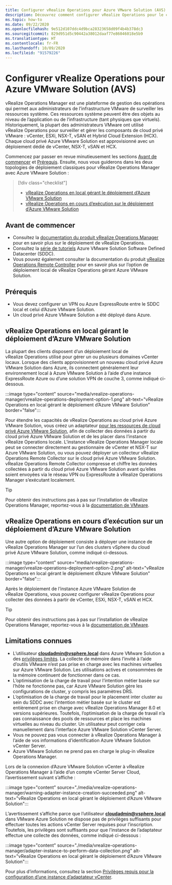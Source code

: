 ```yaml
---
title: Configurer vRealize Operations pour Azure VMware Solution (AVS)
description: Découvrez comment configurer vRealize Operations pour le cloud privé de votre solution VMware Azure.
ms.topic: how-to
ms.date: 09/22/2020
ms.openlocfilehash: 9e512d107ddc4d9bca28323658d09f4b4b378dc3
ms.sourcegitcommit: 829d951d5c90442a38012daaf77e86046018e5b9
ms.translationtype: HT
ms.contentlocale: fr-FR
ms.lasthandoff: 10/09/2020
ms.locfileid: "91579226"
---
```

# <a name="set-up-vrealize-operations-for-azure-vmware-solution"></a>Configurer vRealize Operations pour Azure VMware Solution (AVS)


vRealize Operations Manager est une plateforme de gestion des opérations qui permet aux administrateurs de l’infrastructure VMware de surveiller les ressources système. Ces ressources système peuvent être des objets au niveau de l’application ou de l’infrastructure (tant physiques que virtuels). Historiquement, la plupart des administrateurs VMware ont utilisé vRealize Operations pour surveiller et gérer les composants de cloud privé VMware : vCenter, ESXi, NSX-T, vSAN et Hybrid Cloud Extension (HCX). Chaque cloud privé Azure VMware Solution est approvisionné avec un déploiement dédié de vCenter, NSX-T, vSAN et HCX. 

Commencez par passer en revue minutieusement les sections [Avant de commencer](#before-you-begin) et [Prérequis](#prerequisites). Ensuite, nous vous guiderons dans les deux topologies de déploiement classiques pour vRealize Operations Manager avec Azure VMware Solution :

> [!div class="checklist"]
> * [vRealize Operations en local gérant le déploiement d’Azure VMware Solution](#on-premises-vrealize-operations-managing-azure-vmware-solution-deployment)
> * [vRealize Operations en cours d’exécution sur le déploiement d’Azure VMware Solution](#vrealize-operations-running-on-azure-vmware-solution-deployment)

## <a name="before-you-begin"></a>Avant de commencer
* Consultez la [documentation du produit vRealize Operations Manager](https://docs.vmware.com/en/vRealize-Operations-Manager/8.1/com.vmware.vcom.vapp.doc/GUID-7FFC61A0-7562-465C-A0DC-46D092533984.html) pour en savoir plus sur le déploiement de vRealize Operations. 
* Consultez la [série de tutoriels](tutorial-network-checklist.md) Azure VMware Solution Software Defined Datacenter (SDDC).
* Vous pouvez également consulter la documentation du produit [vRealize Operations Remote Controller](https://docs.vmware.com/en/vRealize-Operations-Manager/8.1/com.vmware.vcom.vapp.doc/GUID-263F9219-E801-4383-8A59-E84F3D01ED6B.html) pour en savoir plus sur l’option de déploiement local de vRealize Operations gérant Azure VMware Solution. 



## <a name="prerequisites"></a>Prérequis
* Vous devez configurer un VPN ou Azure ExpressRoute entre le SDDC local et celui d’Azure VMware Solution.
* Un cloud privé Azure VMware Solution a été déployé dans Azure.



## <a name="on-premises-vrealize-operations-managing-azure-vmware-solution-deployment"></a>vRealize Operations en local gérant le déploiement d’Azure VMware Solution
La plupart des clients disposent d’un déploiement local de vRealize Operations utilisé pour gérer un ou plusieurs domaines vCenter locaux. Lorsque des clients approvisionnent un nouveau cloud privé Azure VMware Solution dans Azure, ils connectent généralement leur environnement local à Azure VMware Solution à l’aide d’une instance ExpressRoute Azure ou d’une solution VPN de couche 3, comme indiqué ci-dessous.   

:::image type="content" source="media/vrealize-operations-manager/vrealize-operations-deployment-option-1.png" alt-text="vRealize Operations en local gérant le déploiement d’Azure VMware Solution"  border="false":::

Pour étendre les capacités de vRealize Operations au cloud privé Azure VMware Solution, vous créez un adaptateur [pour les ressources de cloud privé Azure VMware Solution](https://docs.vmware.com/en/vRealize-Operations-Manager/8.1/com.vmware.vcom.config.doc/GUID-640AD750-301E-4D36-8293-1BFEB67E2600.html), afin de collecter des données à partir du cloud privé Azure VMware Solution et de les placer dans l’instance vRealize Operations locale. L’instance vRealize Operations Manager locale peut se connecter directement au gestionnaire de vCenter et NSX-T sur Azure VMware Solution, ou vous pouvez déployer un collecteur vRealize Operations Remote Collector sur le cloud privé Azure VMware Solution. vRealize Operations Remote Collector compresse et chiffre les données collectées à partir du cloud privé Azure VMware Solution avant qu’elles soient envoyées via le réseau VPN ou ExpressRoute à vRealize Operations Manager s’exécutant localement. 

> [!TIP]
> Pour obtenir des instructions pas à pas sur l’installation de vRealize Operations Manager, reportez-vous à la [documentation de VMware](https://docs.vmware.com/en/vRealize-Operations-Manager/8.1/com.vmware.vcom.vapp.doc/GUID-7FFC61A0-7562-465C-A0DC-46D092533984.html). 



## <a name="vrealize-operations-running-on-azure-vmware-solution-deployment"></a>vRealize Operations en cours d’exécution sur un déploiement d’Azure VMware Solution

Une autre option de déploiement consiste à déployer une instance de vRealize Operations Manager sur l’un des clusters vSphere du cloud privé Azure VMware Solution, comme indiqué ci-dessous. 

:::image type="content" source="media/vrealize-operations-manager/vrealize-operations-deployment-option-2.png" alt-text="vRealize Operations en local gérant le déploiement d’Azure VMware Solution" border="false":::

Après le déploiement de l’instance Azure VMware Solution de vRealize Operations, vous pouvez configurer vRealize Operations pour collecter des données à partir de vCenter, ESXi, NSX-T, vSAN et HCX. 

> [!TIP]
> Pour obtenir des instructions pas à pas sur l’installation de vRealize Operations Manager, reportez-vous à la [documentation de VMware](https://docs.vmware.com/en/vRealize-Operations-Manager/8.1/com.vmware.vcom.vapp.doc/GUID-7FFC61A0-7562-465C-A0DC-46D092533984.html).


## <a name="known-limitations"></a>Limitations connues

- L’utilisateur **cloudadmin@vsphere.local** dans Azure VMware Solution a des [privilèges limités](concepts-role-based-access-control.md). La collecte de mémoire dans l’invité à l’aide d’outils VMware n’est pas prise en charge avec les machines virtuelles sur Azure VMware Solution. Les utilisations actives et consommées de la mémoire continuent de fonctionner dans ce cas.
- L’optimisation de la charge de travail pour l’intention métier basée sur l’hôte ne fonctionne pas, car Azure VMware Solution gère les configurations de cluster, y compris les paramètres DRS.
- L’optimisation de la charge de travail pour le placement inter cluster au sein du SDDC avec l’intention métier basée sur le cluster est entièrement prise en charge avec vRealize Operations Manager 8.0 et versions supérieures. Toutefois, l’optimisation de la charge de travail n’a pas connaissance des pools de ressources et place les machines virtuelles au niveau du cluster. Un utilisateur peut corriger cela manuellement dans l’interface Azure VMware Solution vCenter Server.
- Vous ne pouvez pas vous connecter à vRealize Operations Manager à l’aide de vos informations d’identification Azure VMware Solution vCenter Server. 
- Azure VMware Solution ne prend pas en charge le plug-in vRealize Operations Manager.

Lors de la connexion d’Azure VMware Solution vCenter à vRealize Operations Manager à l’aide d’un compte vCenter Server Cloud, l’avertissement suivant s’affiche :

:::image type="content" source="./media/vrealize-operations-manager/warning-adapter-instance-creation-succeeded.png" alt-text="vRealize Operations en local gérant le déploiement d’Azure VMware Solution":::

L’avertissement s’affiche parce que l’utilisateur **cloudadmin@vsphere.local** dans VMware Azure Solution ne dispose pas de privilèges suffisants pour effectuer toutes les actions vCenter Server requises pour l’inscription. Toutefois, les privilèges sont suffisants pour que l’instance de l’adaptateur effectue une collecte des données, comme indiqué ci-dessous :

:::image type="content" source="./media/vrealize-operations-manager/adapter-instance-to-perform-data-collection.png" alt-text="vRealize Operations en local gérant le déploiement d’Azure VMware Solution":::

Pour plus d’informations, consultez la section [Privilèges requis pour la configuration d’une instance d’adaptateur vCenter](https://docs.vmware.com/en/vRealize-Operations-Manager/8.1/com.vmware.vcom.core.doc/GUID-3BFFC92A-9902-4CF2-945E-EA453733B426.html).

<!-- LINKS - external -->


<!-- LINKS - internal -->




